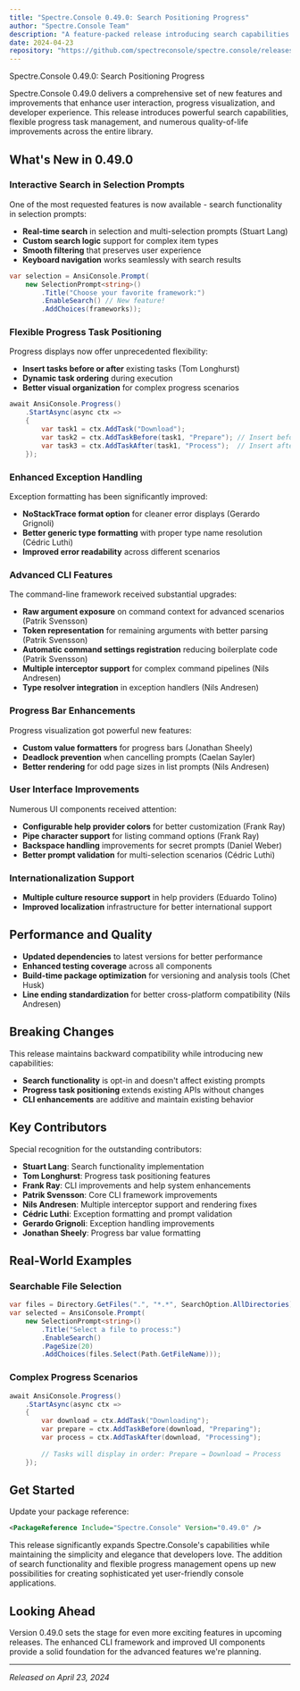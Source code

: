 ```yaml
---
title: "Spectre.Console 0.49.0: Search Positioning Progress"
author: "Spectre.Console Team"
description: "A feature-packed release introducing search capabilities in selection prompts, flexible progress task positioning, enhanced exception formatting, and numerous UI improvements."
date: 2024-04-23
repository: "https://github.com/spectreconsole/spectre.console/releases/tag/0.49.0"
---
```


Spectre.Console 0.49.0: Search Positioning Progress

Spectre.Console 0.49.0 delivers a comprehensive set of new features and improvements that enhance user interaction, progress visualization, and developer experience. This release introduces powerful search capabilities, flexible progress task management, and numerous quality-of-life improvements across the entire library.

## What's New in 0.49.0

### Interactive Search in Selection Prompts

One of the most requested features is now available - search functionality in selection prompts:

- **Real-time search** in selection and multi-selection prompts (Stuart Lang)
- **Custom search logic** support for complex item types
- **Smooth filtering** that preserves user experience
- **Keyboard navigation** works seamlessly with search results

```csharp
var selection = AnsiConsole.Prompt(
    new SelectionPrompt<string>()
        .Title("Choose your favorite framework:")
        .EnableSearch() // New feature!
        .AddChoices(frameworks));
```

### Flexible Progress Task Positioning

Progress displays now offer unprecedented flexibility:

- **Insert tasks before or after** existing tasks (Tom Longhurst)
- **Dynamic task ordering** during execution
- **Better visual organization** for complex progress scenarios

```csharp
await AnsiConsole.Progress()
    .StartAsync(async ctx =>
    {
        var task1 = ctx.AddTask("Download");
        var task2 = ctx.AddTaskBefore(task1, "Prepare"); // Insert before
        var task3 = ctx.AddTaskAfter(task1, "Process");  // Insert after
    });
```

### Enhanced Exception Handling

Exception formatting has been significantly improved:

- **NoStackTrace format option** for cleaner error displays (Gerardo Grignoli)
- **Better generic type formatting** with proper type name resolution (Cédric Luthi)
- **Improved error readability** across different scenarios

### Advanced CLI Features

The command-line framework received substantial upgrades:

- **Raw argument exposure** on command context for advanced scenarios (Patrik Svensson)
- **Token representation** for remaining arguments with better parsing (Patrik Svensson)
- **Automatic command settings registration** reducing boilerplate code (Patrik Svensson)
- **Multiple interceptor support** for complex command pipelines (Nils Andresen)
- **Type resolver integration** in exception handlers (Nils Andresen)

### Progress Bar Enhancements

Progress visualization got powerful new features:

- **Custom value formatters** for progress bars (Jonathan Sheely)
- **Deadlock prevention** when cancelling prompts (Caelan Sayler)
- **Better rendering** for odd page sizes in list prompts (Nils Andresen)

### User Interface Improvements

Numerous UI components received attention:

- **Configurable help provider colors** for better customization (Frank Ray)
- **Pipe character support** for listing command options (Frank Ray)
- **Backspace handling** improvements for secret prompts (Daniel Weber)
- **Better prompt validation** for multi-selection scenarios (Cédric Luthi)

### Internationalization Support

- **Multiple culture resource support** in help providers (Eduardo Tolino)
- **Improved localization** infrastructure for better international support

## Performance and Quality

- **Updated dependencies** to latest versions for better performance
- **Enhanced testing coverage** across all components
- **Build-time package optimization** for versioning and analysis tools (Chet Husk)
- **Line ending standardization** for better cross-platform compatibility (Nils Andresen)

## Breaking Changes

This release maintains backward compatibility while introducing new capabilities:

- **Search functionality** is opt-in and doesn't affect existing prompts
- **Progress task positioning** extends existing APIs without changes
- **CLI enhancements** are additive and maintain existing behavior

## Key Contributors

Special recognition for the outstanding contributors:

- **Stuart Lang**: Search functionality implementation
- **Tom Longhurst**: Progress task positioning features  
- **Frank Ray**: CLI improvements and help system enhancements
- **Patrik Svensson**: Core CLI framework improvements
- **Nils Andresen**: Multiple interceptor support and rendering fixes
- **Cédric Luthi**: Exception formatting and prompt validation
- **Gerardo Grignoli**: Exception handling improvements
- **Jonathan Sheely**: Progress bar value formatting

## Real-World Examples

### Searchable File Selection

```csharp
var files = Directory.GetFiles(".", "*.*", SearchOption.AllDirectories);
var selected = AnsiConsole.Prompt(
    new SelectionPrompt<string>()
        .Title("Select a file to process:")
        .EnableSearch()
        .PageSize(20)
        .AddChoices(files.Select(Path.GetFileName)));
```

### Complex Progress Scenarios

```csharp
await AnsiConsole.Progress()
    .StartAsync(async ctx =>
    {
        var download = ctx.AddTask("Downloading");
        var prepare = ctx.AddTaskBefore(download, "Preparing");
        var process = ctx.AddTaskAfter(download, "Processing");
        
        // Tasks will display in order: Prepare → Download → Process
    });
```

## Get Started

Update your package reference:

```xml
<PackageReference Include="Spectre.Console" Version="0.49.0" />
```

This release significantly expands Spectre.Console's capabilities while maintaining the simplicity and elegance that developers love. The addition of search functionality and flexible progress management opens up new possibilities for creating sophisticated yet user-friendly console applications.

## Looking Ahead

Version 0.49.0 sets the stage for even more exciting features in upcoming releases. The enhanced CLI framework and improved UI components provide a solid foundation for the advanced features we're planning.

---

*Released on April 23, 2024*